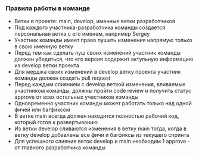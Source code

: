 ### Правила работы в команде
- Ветки в проекте: main, develop, именные ветки разработчиков
- Под каждого участника-разработчика команды создается персональная ветка с его именем, например Sergey
- Участник команды имеет право пушить изменения напрямую только в свою именную ветку
- Перед тем как сделать пуш своих изменений участник команды должен убедиться, что его версия содержит актульную информацию из develop ветки проекта
- Для мерджа своих изменений в develop ветку проекта участник команды должен создать pull request
- Перед каждым слиянием с develop веткой изменения, вливаемые участником команды, должны пройти code review и получить статус approve от всех остальных участников команды
- Одновременно участник команды может работать только над одной фичей или багфиксом
- В ветке main всегда должен находится полностью рабочий код, который готов к развертыванию
- Из ветки develop сливаются изменения в ветку main тогда, когда в ветку develop добавлены все фичи и багфиксы из текущего спринта
- Для успешного слияния веток develop и main необходим 1 approve - от главного разработчика команды